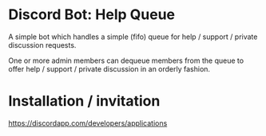 # Discord Bot: Help Queue
A simple bot which handles a simple (fifo) queue 
for help / support / private discussion requests.

One or more admin members can dequeue members from the queue 
to offer help / support / private discussion in an orderly fashion.

# Installation / invitation
https://discordapp.com/developers/applications
